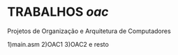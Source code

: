 # TRABALHOS *oac*
Projetos de Organização e Arquitetura de Computadores

1)main.asm
2)OAC1
3)OAC2 e resto
